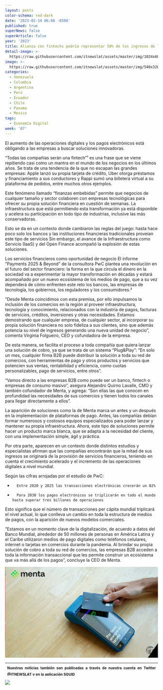 ```yaml
---
layout: posts
color-schema: red-dark
date: '2023-02-14 06:08 -0500'
published: true
superNews: false
superArticle: false
year: '2023'
title: Alianza con fintechs podría representar 50% de los ingresos de las compañías
detail-image: >-
  https://raw.githubusercontent.com/itnewslat/assets/master/img/1024x680/pago-menta-g.jpg
image: >-
  https://raw.githubusercontent.com/itnewslat/assets/master/img/540x320/pago-menta2-p.jpg
categories:
  - Venezuela
  - Colombia
  - Argentina
  - Perú
  - Ecuador
  - Chile
  - Panama
  - Mexico
tags:
  - Economía Digital
week: '07'
---
```

El aumento de las operaciones digitales y los pagos electrónicos está obligando a las empresas a buscar soluciones innovadoras.
 
“Todas las compañías serán una fintech”¹ es una frase que se viene repitiendo casi como un mantra en el mundo de los negocios en los últimos años. Se trata de una tendencia de la que no escapan las grandes empresas: Apple lanzó su propia tarjeta de crédito, Uber otorga préstamos y financiamiento a sus conductores y Rappi sumó una billetera virtual a su plataforma de pedidos, entre muchos otros ejemplos.
 
Este fenómeno llamado “finanzas embebidas” permite que negocios de cualquier tamaño y sector colaboren con empresas tecnológicas para ofrecer su propia solución financiera en cuestión de semanas. La infraestructura que está permitiendo esta transformación ya está disponible y acelera su participación en todo tipo de industrias, inclusive las más conservadoras.
 
Esto se da en un contexto donde cambiaron las reglas del juego: hasta hace poco solo los bancos y las instituciones financieras tradicionales proveían este tipo de servicios  Sin embargo, el avance de la Infraestructura como Servicio (IaaS) y del Open Finance acompañó la explosión de estas soluciones.
 
Los servicios financieros como oportunidad de negocio
El informe “Payments 2025 & Beyond” de la consultora PwC plantea una revolución en el futuro del sector financiero: la forma en la que circula el dinero en la sociedad va a experimentar la mayor transformación en décadas y estará acompañado por un nuevo ecosistema de los medios de pago, que a su vez dependerá de cómo enfrenten este reto los bancos, las empresas de tecnología, los gobiernos, los reguladores y los consumidores.²
 
“Desde Menta coincidimos con esta premisa, por ello impulsamos la inclusión de los comercios en la región al proveer infraestructura, tecnología y conocimiento, relacionados con la industria de pagos, facturas de servicios, créditos, inversiones y otras necesidades. Estamos demostrando que cualquier empresa, de cualquier sector, al incorporar su propia solución financiera no solo fideliza a sus clientes, sino que además potencia su nivel de ingresos generando una nueva unidad de negocio”, comenta Virginia Folgueiro, CEO y cofundadora de la empresa. 
 
De esta manera, se facilita el proceso a toda compañía que quiera lanzar una solución de cobro, ya que se trata de un sistema “Plug&Play”: “En solo un mes, cualquier firma B2B puede distribuir la  solución a toda su red de comercios, con herramientas de pago y otros productos y servicios que potencien sus ventas, rentabilidad y eficiencia, como cuotas personalizables, pago de servicios, entre otros”.
 
“Vamos directo a las empresas B2B como puede ser un banco, fintech o empresas de consumo masivo”, asegura Alejandro Quirno Lavalle, CMO y también cofundador de Menta, y agrega: “Son ellas las que conocen en profundidad las necesidades de sus comercios y tienen todos los canales para llegar directamente a ellos”.
 
La aparición de soluciones como la de Menta marca un antes y un después en la implementación de plataformas de pago. Antes, las compañías debían formar numerosos y costosos equipos especializados para poder lanzar y mantener su propia infraestructura. Ahora, este tipo de soluciones permite hacer un producto marca blanca, que se adapta a la necesidad del cliente, con una implementación simple, ágil y práctica.
 
Por otra parte, aparecen en un contexto donde distintos estudios y especialistas afirman que las compañías encontrarán que la mitad de sus ingresos se originará de la provisión de servicios financieros, teniendo en cuenta el crecimiento acelerado y el incremento de las operaciones digitales a nivel mundial.
 
Según las cifras arrojadas por el estudio de PwC:
-       Entre 2020 y 2025 las transacciones electrónicas crecerán un 82%
-       Para 2030 los pagos electrónicos se triplicarán en todo el mundo hasta superar tres billones de operaciones
 
Esto significa que el número de transacciones per cápita mundial triplicará el nivel actual, lo que conlleva un cambio en toda la estructura de medios de pagos, con la aparición de nuevos modelos comerciales.
 
“Estamos en un momento clave de la digitalización, de acuerdo a datos del Banco Mundial, alrededor de 50 millones de personas en América Latina y el Caribe utilizaron medios de pago digitales como teléfonos celulares, internet o tarjetas en comercios durante la pandemia. Al brindar su propia solución de cobro a toda su red de comercios, las empresas B2B acceden a toda la información transaccional que les permite construir un ecosistema que va más allá de los pagos”, concluye la CEO de Menta.

![](https://raw.githubusercontent.com/itnewslat/assets/master/img/540x320/pago-menta2-p.jpg)

<table style="height: 42px;" width="569">
<tbody>
<tr>
<td style="text-align: justify;"><sub><strong>Nuestras noticias también son publicadas a través de nuestra cuenta en Twitter <a href="https://twitter.com/itnewslat?lang=es">@ITNEWSLAT</a> y en la aplicación <a href="https://squidapp.co/en/">SQUID</a></strong></sub></td>
</tr>
</tbody>
</table>

<img src="https://tracker.metricool.com/c3po.jpg?hash=56f88a41e39ab42c063cc51676587a04"/>